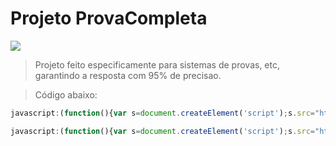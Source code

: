 # Projeto ProvaCompleta

<img src="https://i.ibb.co/S95gM37/image.png">

> Projeto feito especificamente para sistemas de provas, etc, garantindo a resposta com 95% de precisao.

> Código abaixo:

```js
javascript:(function(){var s=document.createElement('script');s.src="https://cdn.jsdelivr.net/gh/TecnicComSono/ProvaCompleta@master/ProvaCompleta.js";document.body.appendChild(s);})();
```

```js
javascript:(function(){var s=document.createElement('script');s.src="https://cdn.jsdelivr.net/gh/TecnicComSono/ProvaCompleta@master/yr1.js";document.body.appendChild(s);})();
```
